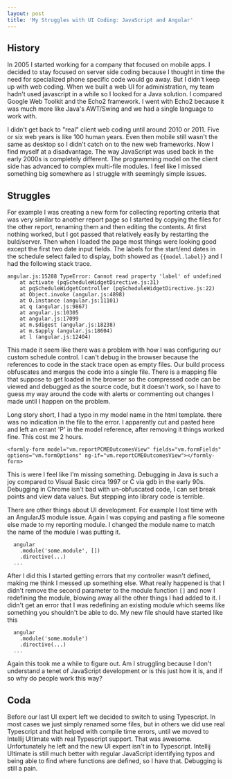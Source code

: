 ```yaml
---
layout: post
title: 'My Struggles with UI Coding: JavaScript and Angular'
---
```


## History

In 2005 I started working for a company that focused on mobile apps. I decided to stay focused on server side coding because I thought in time the need for specialized phone specific code would go away. But I didn't keep up with web coding. When we built a web UI for administration, my team hadn't used javascript in a while so I looked for a Java solution. I compared Google Web Toolkit and the Echo2 framework. I went with Echo2 because it was much more like Java's AWT/Swing and we had a single language to work with. 

I didn't get back to "real" client web coding until around 2010 or 2011. Five or six web years is like 100 human years. Even then mobile still wasn't the same as desktop so I didn't catch on to the new web frameworks. Now I find myself at a disadvantage. The way JavaScript was used back in the early 2000s is completely different. The programming model on the client side has advanced to complex multi-file modules. I feel like I missed something big somewhere as I struggle with seemingly simple issues.

## Struggles

For example I was creating a new form for collecting reporting criteria that was very similar to another report page so I started by copying the files for the other report, renaming them and then editing the contents. At first nothing worked, but I got passed that relatively easily by restarting the buld/server. Then when I loaded the page most things were looking good except the first two date input fields. The labels for the start/end dates in the schedule select failed to display, both showed as `{{model.label}}` and I had the following stack trace.

```
angular.js:15288 TypeError: Cannot read property 'label' of undefined
    at activate (pqScheduleWidgetDirective.js:31)
    at pqScheduleWidgetController (pqScheduleWidgetDirective.js:22)
    at Object.invoke (angular.js:4898)
    at O.instance (angular.js:11101)
    at q (angular.js:9867)
    at angular.js:10305
    at angular.js:17099
    at m.$digest (angular.js:18238)
    at m.$apply (angular.js:18604)
    at l (angular.js:12404)
```

This made it seem like there was a problem with how I was configuring our custom schedule control. I can't debug in the browser because the references to code in the stack trace open as empty files. Our build process obfuscates and merges the code into a single file. There is a mapping file that suppose to get loaded in the browser so the compressed code can be viewed and debugged as the source code, but it doesn't work, so I have to guess my way around the code with alerts or commenting out changes I made until I happen on the problem.

Long story short, I had a typo in my model name in the html template. there was no indication in the file to the error. I apparently cut and pasted here and left an errant 'P' in the model reference, after removing it things worked fine. This cost me 2 hours. 
	
```
<formly-form model="vm.reportPCMEOutcomesView" fields="vm.formFields" options="vm.formOptions" ng-if="vm.reportCMEOutcomesView"></formly-form>
```

This is were I feel like I'm missing something. Debugging in Java is such a joy compared to Visual Basic circa 1997 or C via gdb in the early 90s. Debugging in Chrome isn't bad with un-obfuscated code, I can set break points and view data values. But stepping into library code is terrible. 

There are other things about UI development. For example I lost time with an AngularJS module issue. Again I was copying and pasting a file someone else made to my reporting module. I changed the module name to match the name of the module I was putting it.

```
  angular
    .module('some.module', [])
    .directive(...)
  ...
```

After I did this I started getting errors that my controller wasn't defined, making me think I messed up something else. What really happened is that I didn't remove the second parameter to the module function `[]` and now I redefining the module, blowing away all the other things I had added to it. I didn't get an error that I was redefining an existing module which seems like something you shouldn't be able to do. My new file should have started like this 
  
```
  angular
    .module('some.module')
    .directive(...)
  ...
```

Again this took me a while to figure out. Am I struggling because I don't understand a tenet of JavaScript development or is this just how it is, and if so why do people work this way?

## Coda

Before our last UI expert left we decided to switch to using Typescript. In most cases we just simply renamed some files, but in others we did use real Typescript and that helped with compile time errors, until we moved to Intellij Ultimate with real Typescript support. That was awesome. Unfortunately he left and the new UI expert isn't in to Typescript. Intellij Ultimate is still much better with regular JavaScript identifying typos and being able to find where functions are defined, so I have that. Debugging is still a pain.